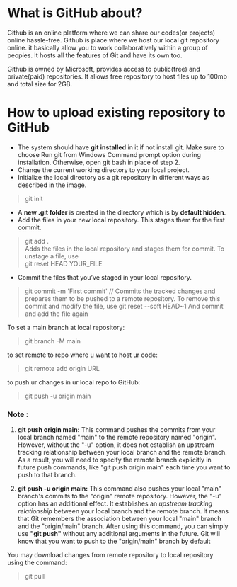 # What is GitHub about?

Github is an online platform where we can share our codes(or projects) online hassle-free. Github is place where we host our local git repository online. it basically allow you to work collaboratively within a group of peoples. It hosts all the features of Git and have its own too.

Github is owned by Microsoft, provides access to public(free) and private(paid) repositories. It allows free repository to host files up to 100mb and total size for 2GB.


# How to upload existing repository to GitHub

- The system should have **git installed** in it if not install git. Make sure to choose Run git from Windows Command prompt option during installation. Otherwise, open git bash in place of step 2.
- Change the current working directory to your local project.
- Initialize the local directory as a git repository in different ways as described in the image.
> git init

- A **new .git folder** is created in the directory which is by **default hidden**.
- Add the files in your new local repository. This stages them for the first commit.
> git add . <br>
Adds the files in the local repository and stages them for commit. To unstage a file, use <br>
git reset HEAD YOUR_FILE

- Commit the files that you’ve staged in your local repository.
> git commit -m 'First commit'
// Commits the tracked changes and prepares them to be pushed to a remote repository.
  To remove this commit and modify the file, use
git reset --soft HEAD~1
  And commit and add the file again

To set a main branch at local repository:
>  git branch -M main

to set remote to repo where u want to host ur code:
> git remote add origin URL

to push ur changes in ur local repo to GitHub:
>  git push -u origin main

### Note :
1. **git push origin main:**
This command pushes the commits from your local branch named "main" to the remote repository named "origin". However, without the "-u" option, it does not establish an upstream tracking relationship between your local branch and the remote branch. As a result, you will need to specify the remote branch explicitly in future push commands, like "git push origin main" each time you want to push to that branch.

2. **git push -u origin main:**
This command also pushes your local "main" branch's commits to the "origin" remote repository. However, the "-u" option has an additional effect. It establishes an *upstream tracking relationship* between your local branch and the remote branch. It means that Git remembers the association between your local "main" branch and the "origin/main" branch. After using this command, you can simply use **"git push"** without any additional arguments in the future. Git will know that you want to push to the "origin/main" branch by default

You may download changes from remote repository to local repository using the command:
>git pull
